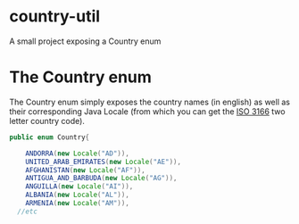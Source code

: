 # country-util
A small project exposing a Country enum

# The Country enum
The Country enum simply exposes the country names (in english) as well as their corresponding Java Locale (from which you can get the [ISO 3166](https://www.iso.org/iso-3166-country-codes.html) two letter country code).

```java
public enum Country{

	ANDORRA(new Locale("AD")),
	UNITED_ARAB_EMIRATES(new Locale("AE")),
	AFGHANISTAN(new Locale("AF")),
	ANTIGUA_AND_BARBUDA(new Locale("AG")),
	ANGUILLA(new Locale("AI")),
	ALBANIA(new Locale("AL")),
	ARMENIA(new Locale("AM")),
  //etc
```
